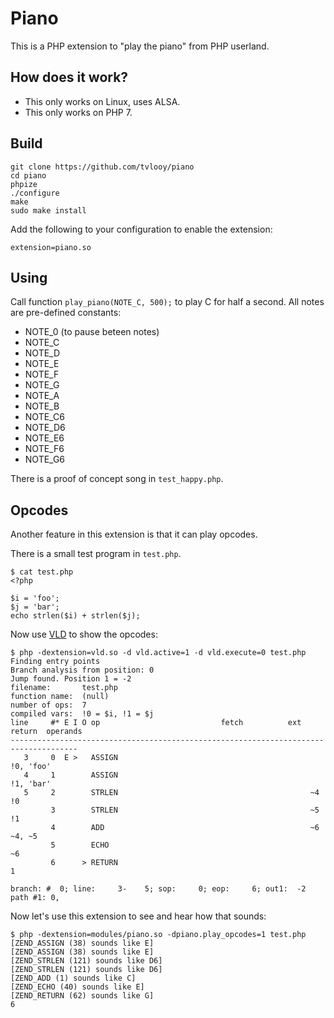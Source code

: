 # Piano

This is a PHP extension to "play the piano" from PHP userland.

## How does it work?

  - This only works on Linux, uses ALSA.
  - This only works on PHP 7.

## Build

```
git clone https://github.com/tvlooy/piano
cd piano
phpize
./configure
make
sudo make install
```

Add the following to your configuration to enable the extension:

```
extension=piano.so
```

## Using

Call function ```play_piano(NOTE_C, 500);``` to play C for half a second.
All notes are pre-defined constants:

  - NOTE_0  (to pause beteen notes)
  - NOTE_C
  - NOTE_D
  - NOTE_E
  - NOTE_F
  - NOTE_G
  - NOTE_A
  - NOTE_B
  - NOTE_C6
  - NOTE_D6
  - NOTE_E6
  - NOTE_F6
  - NOTE_G6

There is a proof of concept song in ```test_happy.php```.

## Opcodes

Another feature in this extension is that it can play opcodes.

There is a small test program in ```test.php```.

```
$ cat test.php
<?php

$i = 'foo';
$j = 'bar';
echo strlen($i) + strlen($j);
````

Now use [VLD](https://github.com/derickr/vld) to show the opcodes:

```
$ php -dextension=vld.so -d vld.active=1 -d vld.execute=0 test.php
Finding entry points
Branch analysis from position: 0
Jump found. Position 1 = -2
filename:       test.php
function name:  (null)
number of ops:  7
compiled vars:  !0 = $i, !1 = $j
line     #* E I O op                           fetch          ext  return  operands
-------------------------------------------------------------------------------------
   3     0  E >   ASSIGN                                                   !0, 'foo'
   4     1        ASSIGN                                                   !1, 'bar'
   5     2        STRLEN                                           ~4      !0
         3        STRLEN                                           ~5      !1
         4        ADD                                              ~6      ~4, ~5
         5        ECHO                                                     ~6
         6      > RETURN                                                   1

branch: #  0; line:     3-    5; sop:     0; eop:     6; out1:  -2
path #1: 0,
```

Now let's use this extension to see and hear how that sounds:

```
$ php -dextension=modules/piano.so -dpiano.play_opcodes=1 test.php
[ZEND_ASSIGN (38) sounds like E]
[ZEND_ASSIGN (38) sounds like E]
[ZEND_STRLEN (121) sounds like D6]
[ZEND_STRLEN (121) sounds like D6]
[ZEND_ADD (1) sounds like C]
[ZEND_ECHO (40) sounds like E]
[ZEND_RETURN (62) sounds like G]
6
```
